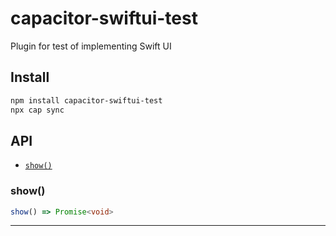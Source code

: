 # capacitor-swiftui-test

Plugin for test of implementing Swift UI

## Install

```bash
npm install capacitor-swiftui-test
npx cap sync
```

## API

<docgen-index>

* [`show()`](#show)

</docgen-index>

<docgen-api>
<!--Update the source file JSDoc comments and rerun docgen to update the docs below-->

### show()

```typescript
show() => Promise<void>
```

--------------------

</docgen-api>

